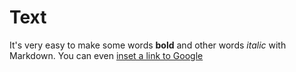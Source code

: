 # Text

It's very easy to make some words **bold** and other words *italic* with Markdown. You can even [inset a link to Google](http://google.com)
